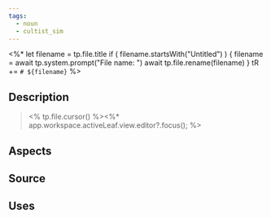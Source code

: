 ```yaml
---
tags: 
  - noun
  - cultist_sim
---
```


<%*
let filename = tp.file.title
if ( filename.startsWith("Untitled") ) {
  filename = await tp.system.prompt("File name: ")
  await tp.file.rename(filename)
} 
tR += `# ${filename}`
%>

## Description

> <% tp.file.cursor() %><%* app.workspace.activeLeaf.view.editor?.focus(); %>

## Aspects
## Source

## Uses